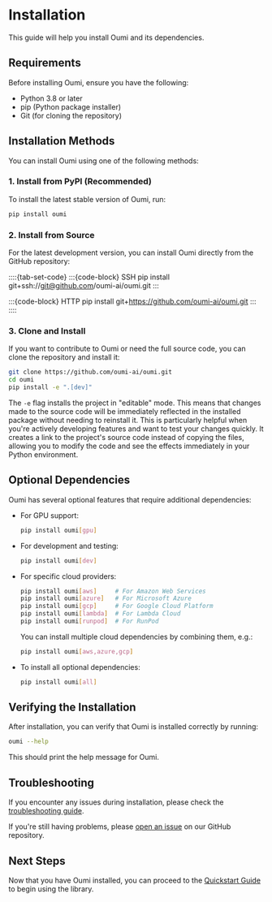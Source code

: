 # Installation

This guide will help you install Oumi and its dependencies.

## Requirements

Before installing Oumi, ensure you have the following:

- Python 3.8 or later
- pip (Python package installer)
- Git (for cloning the repository)

## Installation Methods

You can install Oumi using one of the following methods:

### 1. Install from PyPI (Recommended)

To install the latest stable version of Oumi, run:

```bash
pip install oumi
```

### 2. Install from Source

For the latest development version, you can install Oumi directly from the GitHub repository:

::::{tab-set-code}
:::{code-block} SSH
pip install git+ssh://git@github.com/oumi-ai/oumi.git
:::

:::{code-block} HTTP
pip install git+https://github.com/oumi-ai/oumi.git
:::
::::

### 3. Clone and Install

If you want to contribute to Oumi or need the full source code, you can clone the repository and install it:

```bash
git clone https://github.com/oumi-ai/oumi.git
cd oumi
pip install -e ".[dev]"
```

The `-e` flag installs the project in "editable" mode. This means that changes made to the source code will be immediately reflected in the installed package without needing to reinstall it. This is particularly helpful when you're actively developing features and want to test your changes quickly. It creates a link to the project's source code instead of copying the files, allowing you to modify the code and see the effects immediately in your Python environment.

## Optional Dependencies

Oumi has several optional features that require additional dependencies:

- For GPU support:

  ```bash
  pip install oumi[gpu]
  ```

- For development and testing:

  ```bash
  pip install oumi[dev]
  ```

- For specific cloud providers:

  ```bash
  pip install oumi[aws]     # For Amazon Web Services
  pip install oumi[azure]   # For Microsoft Azure
  pip install oumi[gcp]     # For Google Cloud Platform
  pip install oumi[lambda]  # For Lambda Cloud
  pip install oumi[runpod]  # For RunPod
  ```

  You can install multiple cloud dependencies by combining them, e.g.:

  ```bash
  pip install oumi[aws,azure,gcp]
  ```

- To install all optional dependencies:

  ```bash
  pip install oumi[all]
  ```

## Verifying the Installation

After installation, you can verify that Oumi is installed correctly by running:

```bash
oumi --help
```

This should print the help message for Oumi.

## Troubleshooting

If you encounter any issues during installation, please check the [troubleshooting guide](../faq/troubleshooting.md).

If you're still having problems, please [open an issue](https://github.com/oumi-ai/oumi/issues) on our GitHub repository.

## Next Steps

Now that you have Oumi installed, you can proceed to the [Quickstart Guide](quickstart.md) to begin using the library.
